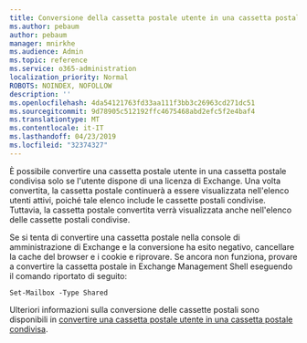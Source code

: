 ```yaml
---
title: Conversione della cassetta postale utente in una cassetta postale condivisa?
ms.author: pebaum
author: pebaum
manager: mnirkhe
ms.audience: Admin
ms.topic: reference
ms.service: o365-administration
localization_priority: Normal
ROBOTS: NOINDEX, NOFOLLOW
description: ''
ms.openlocfilehash: 4da54121763fd33aa111f3bb3c26963cd271dc51
ms.sourcegitcommit: 9d78905c512192ffc4675468abd2efc5f2e4baf4
ms.translationtype: MT
ms.contentlocale: it-IT
ms.lasthandoff: 04/23/2019
ms.locfileid: "32374327"
---
```

È possibile convertire una cassetta postale utente in una cassetta postale condivisa solo se l'utente dispone di una licenza di Exchange. Una volta convertita, la cassetta postale continuerà a essere visualizzata nell'elenco utenti attivi, poiché tale elenco include le cassette postali condivise. Tuttavia, la cassetta postale convertita verrà visualizzata anche nell'elenco delle cassette postali condivise. 
  
Se si tenta di convertire una cassetta postale nella console di amministrazione di Exchange e la conversione ha esito negativo, cancellare la cache del browser e i cookie e riprovare. Se ancora non funziona, provare a convertire la cassetta postale in Exchange Management Shell eseguendo il comando riportato di seguito:
  
```
Set-Mailbox -Type Shared
```

Ulteriori informazioni sulla conversione delle cassette postali sono disponibili in [convertire una cassetta postale utente in una cassetta postale condivisa](https://support.office.com/client/2e122487-e1f5-4f26-ba41-5689249d93ba).
  
